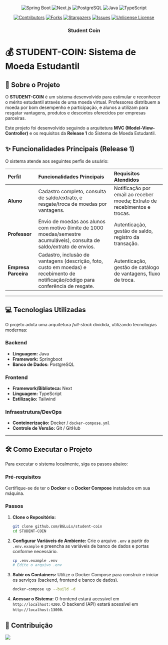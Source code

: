 <div align="center">

![Spring Boot][SpringBoot.io]
![Next.js][Nextjs.io]
![PostgreSQL][Postgres.io]
![Java][Java.io]
![TypeScript][TypeScript.io]

[![Contributors][contributors-shield]][contributors-url]
[![Forks][forks-shield]][forks-url]
[![Stargazers][stars-shield]][stars-url]
[![Issues][issues-shield]][issues-url]
[![Unlicense License][license-shield]][license-url]

  <!-- <a href="https://github.com/bgluis/student-coin/">
    <img src="images/logo.png" alt="Logo" width="80" height="80">
  </a> -->

  <h3>Student Coin</h3>
</div>

# 💰 STUDENT-COIN: Sistema de Moeda Estudantil

## 🎯 Sobre o Projeto

O **STUDENT-COIN** é um sistema desenvolvido para estimular e reconhecer o mérito estudantil através de uma moeda virtual. Professores distribuem a moeda por bom desempenho e participação, e alunos a utilizam para resgatar vantagens, produtos e descontos oferecidos por empresas parceiras.

Este projeto foi desenvolvido seguindo a arquitetura **MVC (Model-View-Controller)** e os requisitos da **Release 1** do Sistema de Moeda Estudantil.

## ✨ Funcionalidades Principais (Release 1)

O sistema atende aos seguintes perfis de usuário:

| Perfil | Funcionalidades Principais | Requisitos Atendidos |
| :--- | :--- | :--- |
| **Aluno** | Cadastro completo, consulta de saldo/extrato, e resgate/troca de moedas por vantagens. | Notificação por email ao receber moeda; Extrato de recebimentos e trocas. |
| **Professor** | Envio de moedas aos alunos com motivo (limite de 1000 moedas/semestre acumuláveis), consulta de saldo/extrato de envios. | Autenticação, gestão de saldo, registro da transação. |
| **Empresa Parceira** | Cadastro, inclusão de vantagens (descrição, foto, custo em moedas) e recebimento de notificação/código para conferência de resgate. | Autenticação, gestão de catálogo de vantagens, fluxo de troca. |

---

## 💻 Tecnologias Utilizadas

O projeto adota uma arquitetura *full-stack* dividida, utilizando tecnologias modernas:

### Backend
* **Linguagem:** Java
* **Framework:** Springboot
* **Banco de Dados:** PostgreSQL

### Frontend
* **Framework/Biblioteca:** Next
* **Linguagem:** TypeScript
* **Estilização:** Tailwind

### Infraestrutura/DevOps
* **Conteinerização:** Docker / `docker-compose.yml`
* **Controle de Versão:** Git / GitHub

---

## 🛠️ Como Executar o Projeto

Para executar o sistema localmente, siga os passos abaixo:

### Pré-requisitos
Certifique-se de ter o **Docker** e o **Docker Compose** instalados em sua máquina.

### Passos
1.  **Clone o Repositório:**
    ```bash
    git clone github.com/BGLuis/student-coin
    cd STUDENT-COIN
    ```
2.  **Configurar Variáveis de Ambiente:**
    Crie o arquivo `.env` a partir do `.env.example` e preencha as variáveis de banco de dados e portas conforme necessário.
    ```bash
    cp .env.example .env
    # Edite o arquivo .env
    ```
3.  **Subir os Containers:**
    Utilize o Docker Compose para construir e iniciar os serviços (backend, frontend e banco de dados).
    ```bash
    docker-compose up --build -d
    ```
4.  **Acessar o Sistema:**
    O frontend estará acessível em `http://localhost:4200`.
    O backend (API) estará acessível em `http://localhost:13000`.


## 🤝 Contribuição

 <a href = "https://github.com/bgluis/student-coin/graphs/contributors">
   <img src = "https://contrib.rocks/image?repo=bgluis/student-coin"/>
 </a>

[repossitory-path]: bgluis/student-coin/
[contributors-shield]: https://img.shields.io/github/contributors/bgluis/student-coin.svg?style=for-the-badge
[contributors-url]: https://github.com/bgluis/student-coin/graphs/contributors
[forks-shield]: https://img.shields.io/github/forks/bgluis/student-coin.svg?style=for-the-badge
[forks-url]: https://github.com/bgluis/student-coin/network/members
[stars-shield]: https://img.shields.io/github/stars/bgluis/student-coin.svg?style=for-the-badge
[stars-url]: https://github.com/bgluis/student-coin/stargazers
[issues-shield]: https://img.shields.io/github/issues/bgluis/student-coin.svg?style=for-the-badge
[issues-url]: https://github.com/bgluis/student-coin/issues
[license-shield]: https://img.shields.io/github/license/bgluis/student-coin.svg?style=for-the-badge
[license-url]: https://github.com/bgluis/student-coin/blob/master/LICENSE.txt
[SpringBoot.io]: https://img.shields.io/badge/Spring_Boot-6DB33F?style=for-the-badge&logo=spring&logoColor=white
[Nextjs.io]: https://img.shields.io/badge/Next.js-000000?style=for-the-badge&logo=nextdotjs&logoColor=white
[Postgres.io]: https://img.shields.io/badge/PostgreSQL-336791?style=for-the-badge&logo=postgresql&logoColor=white
[Java.io]: https://img.shields.io/badge/Java-ED8B00?style=for-the-badge&logo=java&logoColor=white
[TypeScript.io]: https://img.shields.io/badge/TypeScript-007ACC?style=for-the-badge&logo=typescript&logoColor=white
